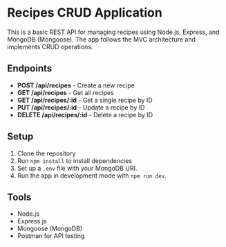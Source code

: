 # Recipes CRUD Application

This is a basic REST API for managing recipes using Node.js, Express, and MongoDB (Mongoose). The app follows the MVC architecture and implements CRUD operations.

## Endpoints

- **POST /api/recipes** - Create a new recipe
- **GET /api/recipes** - Get all recipes
- **GET /api/recipes/:id** - Get a single recipe by ID
- **PUT /api/recipes/:id** - Update a recipe by ID
- **DELETE /api/recipes/:id** - Delete a recipe by ID

## Setup

1. Clone the repository
2. Run `npm install` to install dependencies
3. Set up a `.env` file with your MongoDB URI.
4. Run the app in development mode with `npm run dev`.

## Tools

- Node.js
- Express.js
- Mongoose (MongoDB)
- Postman for API testing
